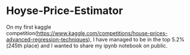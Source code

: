 # Hoyse-Price-Estimator
On my first kaggle competition(https://www.kaggle.com/competitions/house-prices-advanced-regression-techniques), I have managed to be in the top 5.2%(245th place) and I wanted to share my ipynb notebook  on public.
